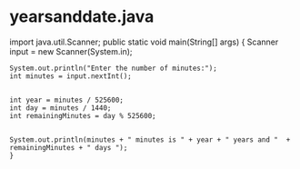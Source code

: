 # yearsanddate.java
 import java.util.Scanner;
    public static void main(String[] args) {
     Scanner input = new Scanner(System.in);
   
    System.out.println("Enter the number of minutes:");
    int minutes = input.nextInt();

     
    int year = minutes / 525600;
    int day = minutes / 1440;
    int remainingMinutes = day % 525600;


    System.out.println(minutes + " minutes is " + year + " years and "  +  remainingMinutes + " days ");
    }

